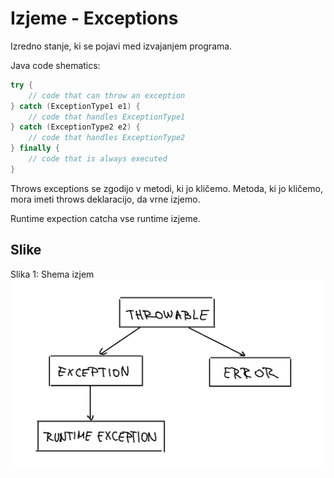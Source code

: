 # Izjeme - Exceptions

Izredno stanje, ki se pojavi med izvajanjem programa.

Java code shematics:

```java
try {
    // code that can throw an exception
} catch (ExceptionType1 e1) {
    // code that handles ExceptionType1
} catch (ExceptionType2 e2) {
    // code that handles ExceptionType2
} finally {
    // code that is always executed
}
```

Throws exceptions se zgodijo v metodi, ki jo kličemo. Metoda, ki jo kličemo, mora imeti throws deklaracijo, da vrne izjemo.

Runtime expection catcha vse runtime izjeme.


## Slike

Slika 1: Shema izjem
![Shema Izjem](exception-scheme.png)